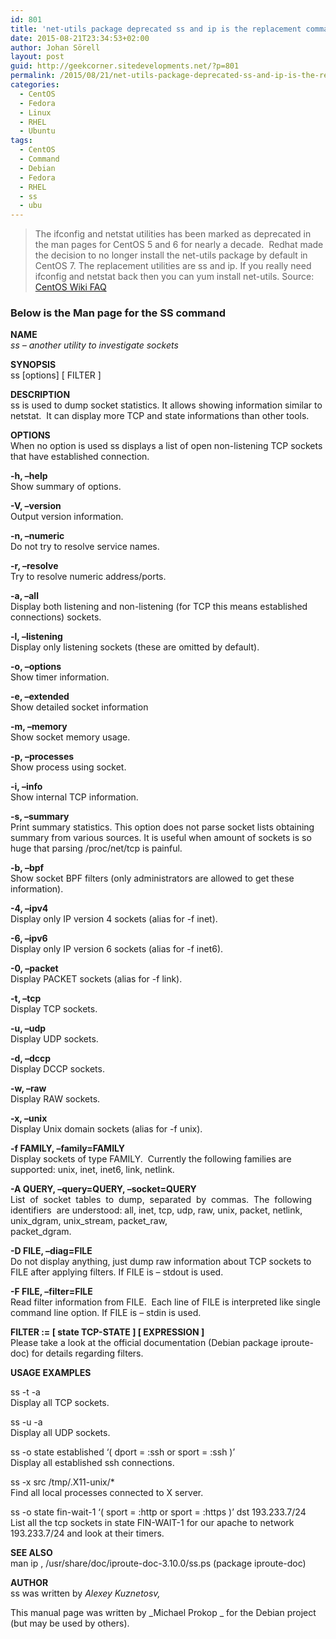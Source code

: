 ```yaml
---
id: 801
title: 'net-utils package deprecated ss and ip is the replacement commands  for RHEL / CentOS / Fedora 7'
date: 2015-08-21T23:34:53+02:00
author: Johan Sörell
layout: post
guid: http://geekcorner.sitedevelopments.net/?p=801
permalink: /2015/08/21/net-utils-package-deprecated-ss-and-ip-is-the-replacement-commands-for-rhel-centos-fedora-7/
categories:
  - CentOS
  - Fedora
  - Linux
  - RHEL
  - Ubuntu
tags:
  - CentOS
  - Command
  - Debian
  - Fedora
  - RHEL
  - ss
  - ubu
---
```

> The ifconfig and netstat utilities has been marked as deprecated in the man pages for CentOS 5 and 6 for nearly a decade.  Redhat made the decision to no longer install the net-utils package by default in CentOS 7. The replacement utilities are ss and ip. If you really need ifconfig and netstat back then you can yum install net-utils. Source: [CentOS Wiki FAQ](http://wiki.centos.org/FAQ/CentOS7#head-e6388c11ed84c9b8a643a69d85a2ae426aaa9f0b)

### Below is the Man page for the SS command

**NAME**  
_ss &#8211; another utility to investigate sockets_

**SYNOPSIS**  
ss \[options\] \[ FILTER \]

**DESCRIPTION**  
ss is used to dump socket statistics. It allows showing information similar to netstat.  It can display more TCP and state informations than other tools.

**OPTIONS**  
When no option is used ss displays a list of open non-listening TCP sockets that have established connection.

**-h, &#8211;help**  
Show summary of options.

**-V, &#8211;version**  
Output version information.

**-n, &#8211;numeric**  
Do not try to resolve service names.

**-r, &#8211;resolve**  
Try to resolve numeric address/ports.

**-a, &#8211;all**  
Display both listening and non-listening (for TCP this means established connections) sockets.

**-l, &#8211;listening**  
Display only listening sockets (these are omitted by default).

**-o, &#8211;options**  
Show timer information.

**-e, &#8211;extended**  
Show detailed socket information

**-m, &#8211;memory**  
Show socket memory usage.

**-p, &#8211;processes**  
Show process using socket.

**-i, &#8211;info**  
Show internal TCP information.

**-s, &#8211;summary**  
Print summary statistics. This option does not parse socket lists obtaining summary from various sources. It is useful when amount of sockets is so huge that parsing /proc/net/tcp is painful.

**-b, &#8211;bpf**  
Show socket BPF filters (only administrators are allowed to get these information).

**-4, &#8211;ipv4**  
Display only IP version 4 sockets (alias for -f inet).

**-6, &#8211;ipv6**  
Display only IP version 6 sockets (alias for -f inet6).

**-0, &#8211;packet**  
Display PACKET sockets (alias for -f link).

**-t, &#8211;tcp**  
Display TCP sockets.

**-u, &#8211;udp**  
Display UDP sockets.

**-d, &#8211;dccp**  
Display DCCP sockets.

**-w, &#8211;raw**  
Display RAW sockets.

**-x, &#8211;unix**  
Display Unix domain sockets (alias for -f unix).

**-f FAMILY, &#8211;family=FAMILY**  
Display sockets of type FAMILY.  Currently the following families are supported: unix, inet, inet6, link, netlink.

**-A QUERY, &#8211;query=QUERY, &#8211;socket=QUERY**  
List  of  socket  tables  to  dump,  separated  by  commas.  The  following  identifiers  are understood: all, inet, tcp, udp, raw, unix, packet, netlink, unix\_dgram, unix\_stream, packet_raw,  
packet_dgram.

**-D FILE, &#8211;diag=FILE**  
Do not display anything, just dump raw information about TCP sockets to FILE after applying filters. If FILE is &#8211; stdout is used.

**-F FILE, &#8211;filter=FILE**  
Read filter information from FILE.  Each line of FILE is interpreted like single command line option. If FILE is &#8211; stdin is used.

**FILTER := \[ state TCP-STATE \] \[ EXPRESSION \]**  
Please take a look at the official documentation (Debian package iproute-doc) for details regarding filters.

**USAGE EXAMPLES**

<span class="lang:default decode:true  crayon-inline ">ss -t -a</span>  
Display all TCP sockets.

<span class="lang:default decode:true  crayon-inline ">ss -u -a</span>  
Display all UDP sockets.

<span class="lang:default decode:true  crayon-inline ">ss -o state established &#8216;( dport = :ssh or sport = :ssh )&#8217;</span>  
Display all established ssh connections.

<span class="lang:default decode:true  crayon-inline ">ss -x src /tmp/.X11-unix/*</span>  
Find all local processes connected to X server.

<span class="lang:default decode:true  crayon-inline ">ss -o state fin-wait-1 &#8216;( sport = :http or sport = :https )&#8217; dst 193.233.7/24</span>  
List all the tcp sockets in state FIN-WAIT-1 for our apache to network 193.233.7/24 and look at their timers.

**SEE ALSO**  
<span class="lang:default decode:true  crayon-inline ">man ip</span> , /usr/share/doc/iproute-doc-3.10.0/ss.ps (package iproute-doc)

**AUTHOR**  
ss was written by _Alexey Kuznetosv,_

This manual page was written by _Michael Prokop _ for the Debian project (but may be used by others).